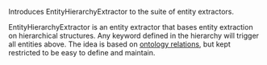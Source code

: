 Introduces EntityHierarchyExtractor to the suite of entity extractors.

EntityHierarchyExtractor is an entity extractor that bases entity extraction on 
hierarchical structures. Any keyword defined in the hierarchy will trigger all entities above.
The idea is based on [ontology relations](https://en.wikipedia.org/wiki/Ontology#Properties_and_relations), but kept restricted to be easy to define and maintain.
